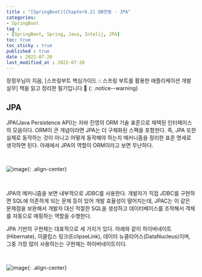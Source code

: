 ```yaml
---
title : "[SpringBoot][Chapter6.2] DB연동 - JPA"
categories:
- SpringBoot
tag :
- [SpringBoot, Spring, Java, Intelij, JPA]
toc: true
toc_sticky : true
published : true
date : 2022-07-20
last_modified_at : 2022-07-20
---
```






장정우님이 지음, [스프링부트 핵심가이드 :: 스프링 부트를 활용한 애플리케이션 개발 실무] 책을 읽고 정리한 필기입니다.📢
{: .notice--warning}



## JPA

JPA(Java Persistence API)는 자바 진영의 ORM 기술 표준으로 채택된 인터페이스의 모음이다. ORM이 큰 개념이라면 JPA는 더 구체화된 스펙을 포함한다. 즉, JPA 또한 실제로 동작하는 것이 아니고 어떻게 동작해야 하는지 메커니즘을 정리한 표준 명세로 생각하면 된다. 아래에서 JPA의 역할이 ORM이라고 보면 무난하다.

<br>

![image](https://user-images.githubusercontent.com/13410737/180009351-be43ef36-7f88-4d70-ac17-e86a94e72b0b.png){: .align-center}

<br>

JPA의 메커니즘을 보면 내부적으로 JDBC를 사용한다. 개발자가 직접 JDBC를 구현하면 SQL에 의존하게 되는 문제 등이 있어 개발 효율성이 떨어지는데, JPAC는 이 같은 문제점을 보완해서 개발자 대신 적절한 SQL을 생성하고 데이터베이스를 조작해서 객체를 자동으로 매핑하는 역할을 수행한다.

JPA 기반의 구현체는 대표적으로 세 가지가 있다. 아래와 같이 하이버네이트(Hibernate), 이클립스 링크(EclipseLink), 데이터 뉴클리어스(DataNucleus)이며, 그중 가장 많이 사용하는는 구현체는 하이버네이트이다.

<br>

![image](https://user-images.githubusercontent.com/13410737/180010492-727b810a-2775-46a9-af00-14a45e633285.png){: .align-center}


